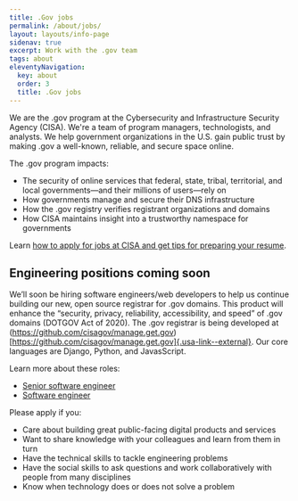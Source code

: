 ```yaml
---
title: .Gov jobs
permalink: /about/jobs/
layout: layouts/info-page
sidenav: true
excerpt: Work with the .gov team
tags: about
eleventyNavigation:
  key: about
  order: 3
  title: .Gov jobs
---
```

  
We are the .gov program at the Cybersecurity and Infrastructure Security Agency (CISA). We're a team of program managers, technologists, and analysts. We help government organizations in the U.S. gain public trust by making .gov a well-known, reliable, and secure space online.

The .gov program impacts:
- The security of online services that federal, state, tribal, territorial, and local governments—and their millions of users—rely on
- How governments manage and secure their DNS infrastructure
- How the .gov registry verifies registrant organizations and domains
- How CISA maintains insight into a trustworthy namespace for governments

Learn [how to apply for jobs at CISA and get tips for preparing your resume](https://www.cisa.gov/careers/resume-application-tips).

## Engineering positions coming soon

We’ll soon be hiring software engineers/web developers to help us continue building our new, open source registrar for .gov domains. This product will enhance the “security, privacy, reliability, accessibility, and speed” of .gov domains (DOTGOV Act of 2020). The .gov registrar is being developed at (https://github.com/cisagov/manage.get.gov)[https://github.com/cisagov/manage.get.gov]{.usa-link--external}. Our core languages are Django, Python, and JavasScript.

Learn more about these roles:
- [Senior software engineer](senior-software-engineer)
- [Software engineer](software-engineer)


Please apply if you:
- Care about building great public-facing digital products and services
- Want to share knowledge with your colleagues and learn from them in turn
- Have the technical skills to tackle engineering problems
- Have the social skills to ask questions and work collaboratively with people from many disciplines
- Know when technology does or does not solve a problem



